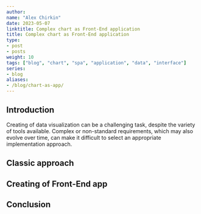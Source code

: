 ```yaml
---
author:
name: "Alex Chirkin"
date: 2023-05-07
linktitle: Complex chart as Front-End application
title: Complex chart as Front-End application
type:
- post
- posts
weight: 10
tags: ["blog", "chart", "spa", "application", "data", "interface"]
series:
- blog
aliases:
- /blog/chart-as-app/
---
```


## Introduction

Creating of data visualization can be a challenging task, despite the variety of tools available.
Complex or non-standard requirements, which may also evolve over time, can make it difficult to select an appropriate implementation approach.


## Classic approach

## Creating of Front-End app

## Conclusion